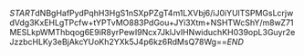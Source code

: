 $START$dNBgHafPydPqhH3HgS1nSXpPZgT4m1LXVbj6/iJ0iYUlTSPMGsLcrjwdVdg3KxEHLgTPcfw+tYPTvMO883PdGou+JYi3Xtm+NSHTWcShY/m8wZ71MESLkpWMThbqog6E9iR8yrPewI9Ncx7JklJvIHNwiduchKH039opL3Guyr2eJzzbcHLKy3eBjAkcYUoKh2YXk5J4p6kz6RdMsQ78Wg==$END$
